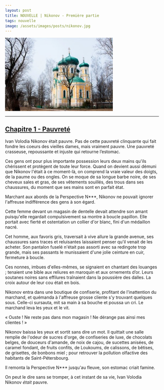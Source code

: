 ```yaml
---
layout: post
title: NOUVELLE | Nikonov - Première partie
tags: nouvelle
image: /assets/images/posts/nikonov.jpg
---
```


<img src="/assets/images/posts/nikonov.jpg" width="70%" class="center">

---

<h2 id="nikonov-1-chapitre-1"><a href="#nikonov-1-chapitre-1">Chapitre 1 - Pauvreté</a></h2>

Ivan Volodia Nikonov était pauvre. Pas de cette pauvreté clinquante qui fait fondre les coeurs des vieilles dames, 
mais vraiment pauvre. Une pauvreté crasseuse, repoussante et injuste qui retourne l’estomac. 

Ces gens ont pour plus importante possession leurs deux mains qu'ils chérissent et protègent de toute leur force. 
Quand on devient aussi démuni que Nikonov l'était à ce moment-là, on comprend la vraie valeur des doigts, de 
la paume ou des ongles. On se moque de sa longue barbe noire, de ses cheveux sales et gras, de ses vêtements souillés, 
des trous dans ses chaussures, du moment que ses mains sont en parfait état.

Marchant aux abords de la Perspective N***, Nikonov ne pouvait ignorer l'affreuse indifférence des gens à son égard. 

Cette femme devant un magasin de dentelle devait attendre son amant puisqu'elle regardait compulsivement sa montre à 
boucle papillon. Elle portait avec fierté et ostentation un collier d'or blanc, fini d'un médaillon nacré.

Cet homme, aux favoris gris, traversait à vive allure la grande avenue, ses chaussures sans traces et reluisantes 
laissaient penser qu'il venait de les acheter. Son pantalon fuselé n'était pas assorti avec sa redingote trop grande, 
mais ses passants le munissaient d'une jolie ceinture en cuir, fermeture à boucle.

Ces nonnes, imbues d'elles-mêmes, se signaient en chantant des louanges ; tenaient une bible aux reliures en maroquin 
et aux ornements d’or. Leurs soutanes noires sans effilures traînaient dans la poussière des dalles. 
La croix autour de leur cou était en bois.

Nikonov entra dans une boutique de confiserie, profitant de l'inattention du marchand, et quémanda à l'affreuse grosse 
cliente s'y trouvant quelques sous. Celle-ci sursauta, mit sa main à sa bouche et poussa un cri. 
Le marchand leva les yeux et le vit.

« Ouste ! Ne reste pas dans mon magasin ! Ne dérange pas ainsi mes clientes ! »

Nikonov baissa les yeux et sortit sans dire un mot. Il quittait une salle remplie de l'odeur de sucres d'orge, 
de confiseries de luxe, de chocolats belges, de douceurs d'amande, de noix de cajou, de sucettes anisées, de caramel 
fondant, de fruits confits, de Loukoums, de calissons, de bêtises, de grisettes, de bonbons miel ; 
pour retrouver la pollution olfactive des habitants de Saint-Pétersbourg.

Il remonta la Perspective N*** jusqu'au fleuve, son estomac criait famine.

On peut le dire sans se tromper, à cet instant de sa vie, Ivan Volodia Nikonov _était_ pauvre.
